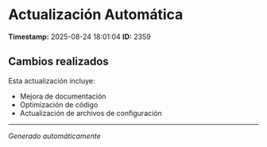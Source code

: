 # Actualización Automática

**Timestamp:** 2025-08-24 18:01:04
**ID:** 2359

## Cambios realizados

Esta actualización incluye:
- Mejora de documentación
- Optimización de código
- Actualización de archivos de configuración

---
*Generado automáticamente*
